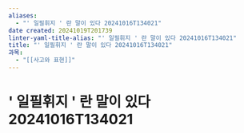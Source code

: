 ```yaml
---
aliases:
  - "' 일필휘지 ' 란 말이 있다 20241016T134021"
date created: 20241019T201739
linter-yaml-title-alias: "' 일필휘지 ' 란 말이 있다 20241016T134021"
title: "' 일필휘지 ' 란 말이 있다 20241016T134021"
과목:
  - "[[사고와 표현]]"
---
```


# ' 일필휘지 ' 란 말이 있다 20241016T134021
